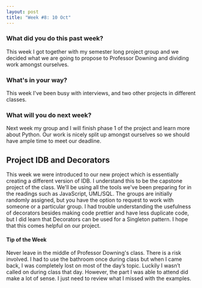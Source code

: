 ```yaml
---
layout: post
title: "Week #8: 10 Oct"
---
```


<h3> What did you do this past week? </h3>
This week I got together with my semester long project group and we decided what we are going to propose to Professor Downing and dividing work amongst ourselves.
<h3> What's in your way? </h3>
This week I've been busy with interviews, and two other projects in different classes.
<h3> What will you do next week? </h3>
Next week my group and I will finish phase 1 of the project and learn more about Python. Our work is nicely split up amongst ourselves so we should have ample time to meet our deadline.
<h2> Project IDB and Decorators</h2>
This week we were introduced to our new project which is essentially creating a different version of IDB. I understand this to be the capstone project of the class. We'll be using all the tools we've been preparing for in the readings such as JavaScript, UML/SQL. The groups are initially randomly assigned, but you have the option to request to work with someone or a particular group. 
I had trouble understanding the usefulness of decorators besides making code prettier and have less duplicate code, but I did learn that Decorators can be used for a Singleton pattern. I hope that this comes helpful on our project. 
<h4> Tip of the Week </h4>
Never leave in the middle of Professor Downing's class. There is a risk involved. I had to use the bathroom once during class but when I came back, I was completely lost on most of the day’s topic. Luckily I wasn’t called on during class that day. However, the part I was able to attend did make a lot of sense. I just need to review what I missed with the examples. 
